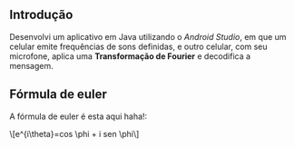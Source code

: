 ## Introdução

Desenvolvi um aplicativo em Java utilizando o _Android Studio_, em que um celular emite frequências de sons definidas, e outro celular, com seu microfone, aplica uma **Transformação de Fourier** e decodifica a mensagem.

## Fórmula de euler

A fórmula de euler é esta aqui haha!:

\\[e^\{i\\theta\}=cos \\phi + i sen \\phi\\]
